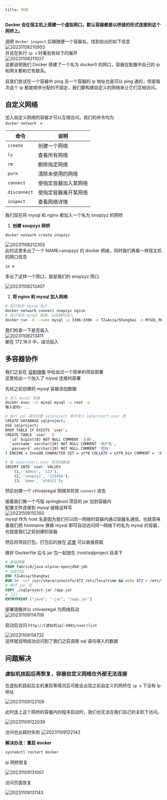 ```yaml
---
title: 网络
---
```


**Docker 会在宿主机上搭建一个虚拟网口，默认容器都是以桥接的形式连接到这个网桥上。**  

调用 `docker inspect` 后跟随便一个容器名，找到给出的如下信息  
![20231108210953](https://cr-demo-blog-1308117710.cos.ap-nanjing.myqcloud.com/chivas-regal/20231108210953.png)  
并且在执行 `ip a` 时看到有如下的展开  
![20231108211027](https://cr-demo-blog-1308117710.cos.ap-nanjing.myqcloud.com/chivas-regal/20231108211027.png)  
这都说明我们 Docker 搭建了一个名为 docker0 的网口，容器在配置中自己的 ip 和网关都和它有联系。  

且我们尝试在一个容器中 ping 另一个容器的 ip 地址也是可以 ping 通的，但是每次这个 ip 都是顺序分配的不固定，我们要构建自定义的网络来让它们互相访问。

## 自定义网络

加入自定义网络的容器才可以互相访问，我们的命令均为  
`docker network ` +   
  
命令|说明
-|-
`create` | 创建一个网络
`ls` | 查看所有网络
`rm` | 删除指定网络
`purn` | 清除未使用的网络
`connect` | 使指定容器加入某网络
`disconnect` | 使指定容器离开某网络
`inspect` | 查看网络详情 

我们现在将 mysql 和 nginx 都加入一个名为 snopzyz 的网桥  

1. **创建 snopzyz 网桥**  

<p></p>

```sh
docker network create snopzyz
```

![20231108212305](https://cr-demo-blog-1308117710.cos.ap-nanjing.myqcloud.com/chivas-regal/20231108212305.png)  
此时这里多出了一个 NAME=snopzyz 的 docker 网络，同时我们再看一样宿主机的网口信息  

```sh
ip a
```

多出了这样一个网口，就是我们的 snopzyz 网口  

![20231108212407](https://cr-demo-blog-1308117710.cos.ap-nanjing.myqcloud.com/chivas-regal/20231108212407.png)

2. **将 nginx 和 mysql 加入网络**  

<p></p>

```sh
# 将已有的 nginx 加入
docker network connect snopzyz nginx
# 将已有的 mysql 删掉，以创建时加入
docker run -d --name mysql -p 3306:3306 -e TZ=Asia/Shanghai -e MYSQL_ROOT_PASSWORD=123 --network snopzyz mysql
```

我们检查一下是否装入  
![20231108213411](https://cr-demo-blog-1308117710.cos.ap-nanjing.myqcloud.com/chivas-regal/20231108213411.png)  
都在 172.18.0 中，成功加入

## 多容器协作

我们之前在 [自制镜像](./3-self-dockerfile.html#镜像构建案例) 中给出过一个简单的项目部署  
这里给出一个加入了 mysql 连接的部署  

先给之前创建的 mysql 容器添加数据  

```sh
# 进入 mysql 容器
docker exec -it mysql mysql -u root -p
输入密码> ...

# 执行 sql 语句创建 sqlproject 库并导入 sqlproject.user 表
CREATE DATABASE sqlproject;
USE sqlproject;
DROP TABLE IF EXISTS `user`;
CREATE TABLE `user`  (
  `id` bigint(0) NOT NULL COMMENT '主键',
  `username` varchar(20) NOT NULL COMMENT '用户名',
  `password` varchar(20) NOT NULL COMMENT '密码'
) ENGINE = InnoDB CHARACTER SET = utf8 COLLATE = utf8_bin COMMENT = '用户表' ROW_FORMAT = DYNAMIC;

# 给 sqlproject.user 表添加数据
INSERT INTO `user` VALUES
    (1, 'admin', '123'),
    (2, 'snopzyz', '123456'),
    (3, 'demo', '654321');
```

然后创建一个 chivasregal 网络并将其 `connect` 进去  

接着我们做一个丐版 springboot 项目的 jar 加到容器内  
配置文件连接到 mysql 链接这样写  
![20231109110350](https://cr-demo-blog-1308117710.cos.ap-nanjing.myqcloud.com/chivas-regal/20231109110350.png)  
mysql 作为 host 名是因为我们可以同一网络的容器内通过容器名通信，也就意味着我们把 hostname 换做 mysql 即可自动访问同一网络下的名为 mysql 的容器，也就是我们之前创建的容器    

然后将项目打包，打包后的放在 [这里](./static/sqlproject.jar) 可以直接获取  

做好 Dockerfile 后与 jar 包一起放在 /root/sqlproject 目录下  

```dockerfile
# 基础镜像
FROM fabric8/java-alpine-openjdk8-jdk
# 设定时区
ENV TZ=Asia/Shanghai
RUN ln -snf /usr/share/zoneinfo/$TZ /etc/localtime && echo $TZ > /etc/timezone
# 拷贝 jar 包
COPY ./sqlproject.jar /app.jar
# 入口
ENTRYPOINT ["java", "-jar", "/app.jar"]
```

部署镜像并以 chivasregal 为网络启动  
![20231109114706](https://cr-demo-blog-1308117710.cos.ap-nanjing.myqcloud.com/chivas-regal/20231109114706.png)  

启动后访问 `http://[虚拟机ip]:8081/user/list`    
  
![20231109114732](https://cr-demo-blog-1308117710.cos.ap-nanjing.myqcloud.com/chivas-regal/20231109114732.png)  
这样就说明成功访问到了我们之前调用 sql 语句填入的数据  


## 问题解决

### 虚拟机挂起后再恢复，容器自定义网络在外部无法连接

在虚拟机挂起后主机重启等情况后可能会出现之前自定义的网桥在 `ip a` 下没有 ip 地址  

![20231109122109](https://cr-demo-blog-1308117710.cos.ap-nanjing.myqcloud.com/chivas-regal/20231109122109.png)   

此时连上这个网桥的容器内的程序启动时，我们也无法在我们自己的主机下访问。  

![20231109122039](https://cr-demo-blog-1308117710.cos.ap-nanjing.myqcloud.com/chivas-regal/20231109122039.png)

访问也会超时失败
![20231109122143](https://cr-demo-blog-1308117710.cos.ap-nanjing.myqcloud.com/chivas-regal/20231109122143.png)  

**解决办法：重启 docker**  

```sh
systemctl restart docker
```

ip 网桥恢复  

![20231109131007](https://cr-demo-blog-1308117710.cos.ap-nanjing.myqcloud.com/chivas-regal/20231109131007.png)

访问页面恢复

![20231109131143](https://cr-demo-blog-1308117710.cos.ap-nanjing.myqcloud.com/chivas-regal/20231109131143.png)